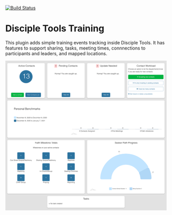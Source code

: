 [![Build Status](https://travis-ci.com/DiscipleTools/disciple-tools-training.svg?branch=master)](https://travis-ci.com/DiscipleTools/disciple-tools-training)

# Disciple Tools Training

This plugin adds simple training events tracking inside Disciple Tools. It has features to support sharing, tasks, meeting times, connnections to participants and leaders, and mapped locations.

![screenshot](https://raw.githubusercontent.com/DiscipleTools/disciple-tools-dashboard/master/screenshot.png)
